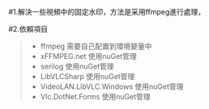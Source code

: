 #1.解決一些視頻中的固定水印，方法是采用ffmpeg進行處理，

#2.依賴項目
>* ffmpeg  需要自己配置到環境變量中
>* xFFMPEG.net  使用nuGet管理
>* serilog      使用nuGet管理
>* LibVLCSharp                       使用nuGet管理
>* VideoLAN.LibVLC.Windows           使用nuGet管理
>* Vlc.DotNet.Forms                  使用nuGet管理


